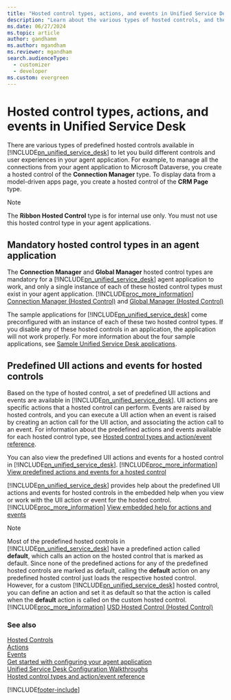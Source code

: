 ```yaml
---
title: "Hosted control types, actions, and events in Unified Service Desk | MicrosoftDocs"
description: "Learn about the various types of hosted controls, and the predefined UII actions and events available for each hosted control type."
ms.date: 06/27/2024
ms.topic: article
author: gandhamm
ms.author: mgandham
ms.reviewer: mgandham
search.audienceType: 
  - customizer
  - developer
ms.custom: evergreen
---
```

# Hosted control types, actions, and events in Unified Service Desk



There are various types of predefined hosted controls available in [!INCLUDE[pn_unified_service_desk](../includes/pn-unified-service-desk.md)] to let you build different controls and user experiences in your agent application. For example, to manage all the connections from your agent application to Microsoft Dataverse, you create a hosted control of the **Connection Manager** type. To display data from a model-driven apps page, you create a hosted control of the **CRM Page** type.  
  
> [!NOTE]
>  The **Ribbon Hosted Control** type is for internal use only. You must not use this hosted control type in your agent applications.  
  
## Mandatory hosted control types in an agent application  
 The **Connection Manager** and **Global Manager** hosted control types are mandatory for a [!INCLUDE[pn_unified_service_desk](../includes/pn-unified-service-desk.md)] agent application to work, and only a single instance of each of these hosted control types must exist in your agent application. [!INCLUDE[proc_more_information](../includes/proc-more-information.md)] [Connection Manager (Hosted Control)](../unified-service-desk/connection-manager-hosted-control.md) and [Global Manager (Hosted Control)](../unified-service-desk/global-manager-hosted-control.md)  
  
 The sample applications for [!INCLUDE[pn_unified_service_desk](../includes/pn-unified-service-desk.md)] come preconfigured with an instance of each of these two hosted control types. If you disable any of these hosted controls in an application, the application will not work properly. For more information about the four sample applications, see [Sample Unified Service Desk applications](admin/sample-unified-service-desk-applications.md).  
  
## Predefined UII actions and events for hosted controls  
 Based on the type of hosted control, a set of predefined UII actions and events are available in [!INCLUDE[pn_unified_service_desk](../includes/pn-unified-service-desk.md)]. UII actions are specific actions that a hosted control can perform. Events are raised by hosted controls, and you can execute a UII action when an event is raised by creating an action call for the UII action, and associating the action call to an event. For information about the predefined actions and events available for each hosted control type, see [Hosted control types and action/event reference](../unified-service-desk/hosted-control-types-action-event-reference.md).  
  
 You can also view the predefined UII actions and events for a hosted control in [!INCLUDE[pn_unified_service_desk](../includes/pn-unified-service-desk.md)]. [!INCLUDE[proc_more_information](../includes/proc-more-information.md)] [View predefined actions and events for a hosted control](../unified-service-desk/view-predefined-actions-events-hosted-control.md)  
  
 [!INCLUDE[pn_unified_service_desk](../includes/pn-unified-service-desk.md)] provides help about the predefined UII actions and events for hosted controls in the embedded help when you view or work with the UII action or event for the hosted control. [!INCLUDE[proc_more_information](../includes/proc-more-information.md)] [View embedded help for actions and events](../unified-service-desk/view-embedded-help-for-actions-and-events.md)  
  
> [!NOTE]
>  Most of the predefined hosted controls in [!INCLUDE[pn_unified_service_desk](../includes/pn-unified-service-desk.md)] have a predefined action called **default**, which calls an action on the hosted control that is marked as default. Since none of the predefined actions for any of the predefined hosted controls are marked as default, calling the **default** action on any predefined hosted control just loads the respective hosted control. However, for a custom [!INCLUDE[pn_unified_service_desk](../includes/pn-unified-service-desk.md)] hosted control, you can define an action and set it as default so that the action is called when the **default** action is called on the custom hosted control. [!INCLUDE[proc_more_information](../includes/proc-more-information.md)] [USD Hosted Control (Hosted Control)](../unified-service-desk/usd-hosted-control-hosted-control.md)  
  
### See also  
 [Hosted Controls](../unified-service-desk/unified-service-desk-hosted-controls.md)   
 [Actions](../unified-service-desk/uii-actions.md)   
 [Events](../unified-service-desk/events.md)   
 [Get started with configuring your agent application](../unified-service-desk/get-started-configuring-agent-application.md)   
 [Unified Service Desk Configuration Walkthroughs](../unified-service-desk/unified-service-desk-configuration-walkthroughs.md)   
 [Hosted control types and action/event reference](../unified-service-desk/hosted-control-types-action-event-reference.md)


[!INCLUDE[footer-include](../includes/footer-banner.md)]
